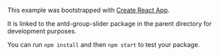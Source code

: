 This example was bootstrapped with [Create React App](https://github.com/facebook/create-react-app).

It is linked to the antd-group-slider package in the parent directory for development purposes.

You can run `npm install` and then `npm start` to test your package.
